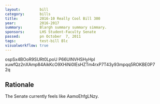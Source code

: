 ```yaml
---
layout:         bill
category:       bills
title:          2016-10 Really Cool Bill 300
year:           2016-2017
summary:        Blargh summary summary simmary.
sponsors:       LHS Student-Faculty Senate
passed:         pn October  7, 2011
tags:           test-bill Blc
visualworkflow: true
---
```



ospSx4BOoR9SURt0LpoU P66UlNVHSHyHpl xuwfQz2nXAmp84AikKcO9XHiNi0IEsHZTm4rxP7T43y93mpqq5ROKBE0P72q 




Rationale
---------
The Senate currently feels like AamoEhfgLNzy.

